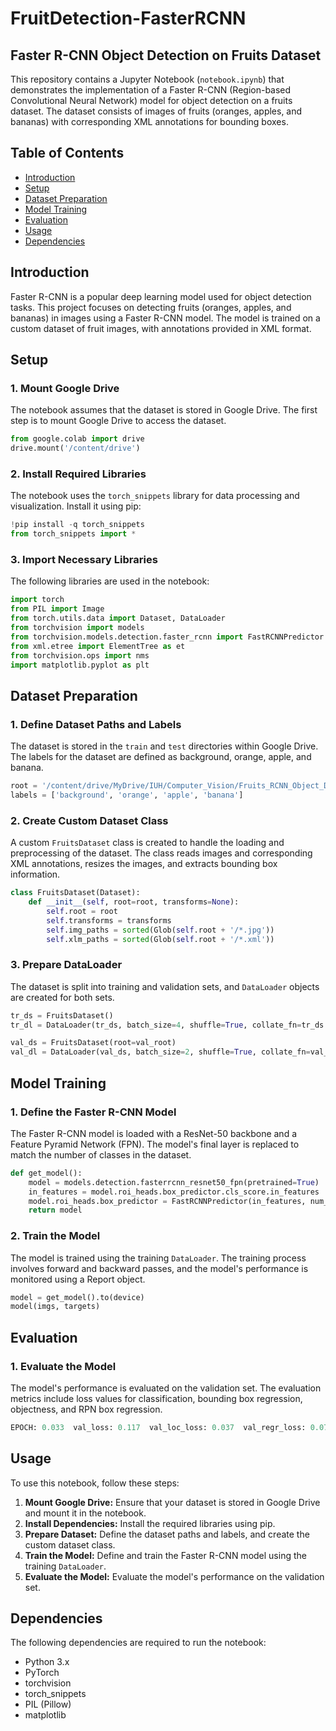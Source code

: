 # FruitDetection-FasterRCNN

## Faster R-CNN Object Detection on Fruits Dataset
This repository contains a Jupyter Notebook (`notebook.ipynb`) that demonstrates the implementation of a Faster R-CNN (Region-based Convolutional Neural Network) model for object detection on a fruits dataset. The dataset consists of images of fruits (oranges, apples, and bananas) with corresponding XML annotations for bounding boxes.

## Table of Contents
- [Introduction](#introduction)
- [Setup](#setup)
- [Dataset Preparation](#dataset-preparation)
- [Model Training](#model-training)
- [Evaluation](#evaluation)
- [Usage](#usage)
- [Dependencies](#dependencies)

## Introduction
Faster R-CNN is a popular deep learning model used for object detection tasks. This project focuses on detecting fruits (oranges, apples, and bananas) in images using a Faster R-CNN model. The model is trained on a custom dataset of fruit images, with annotations provided in XML format.

## Setup

### 1. Mount Google Drive
The notebook assumes that the dataset is stored in Google Drive. The first step is to mount Google Drive to access the dataset.

```python
from google.colab import drive
drive.mount('/content/drive')
```

### 2. Install Required Libraries
The notebook uses the `torch_snippets` library for data processing and visualization. Install it using pip:

```python
!pip install -q torch_snippets
from torch_snippets import *
```

### 3. Import Necessary Libraries
The following libraries are used in the notebook:

```python
import torch
from PIL import Image
from torch.utils.data import Dataset, DataLoader
from torchvision import models
from torchvision.models.detection.faster_rcnn import FastRCNNPredictor
from xml.etree import ElementTree as et
from torchvision.ops import nms
import matplotlib.pyplot as plt
```

## Dataset Preparation

### 1. Define Dataset Paths and Labels
The dataset is stored in the `train` and `test` directories within Google Drive. The labels for the dataset are defined as background, orange, apple, and banana.

```python
root = '/content/drive/MyDrive/IUH/Computer_Vision/Fruits_RCNN_Object_Detection/data/train_zip/train/'
labels = ['background', 'orange', 'apple', 'banana']
```

### 2. Create Custom Dataset Class
A custom `FruitsDataset` class is created to handle the loading and preprocessing of the dataset. The class reads images and corresponding XML annotations, resizes the images, and extracts bounding box information.

```python
class FruitsDataset(Dataset):
    def __init__(self, root=root, transforms=None):
        self.root = root
        self.transforms = transforms
        self.img_paths = sorted(Glob(self.root + '/*.jpg'))
        self.xlm_paths = sorted(Glob(self.root + '/*.xml'))
```

### 3. Prepare DataLoader
The dataset is split into training and validation sets, and `DataLoader` objects are created for both sets.

```python
tr_ds = FruitsDataset()
tr_dl = DataLoader(tr_ds, batch_size=4, shuffle=True, collate_fn=tr_ds.collate_fn)

val_ds = FruitsDataset(root=val_root)
val_dl = DataLoader(val_ds, batch_size=2, shuffle=True, collate_fn=val_ds.collate_fn)
```

## Model Training

### 1. Define the Faster R-CNN Model
The Faster R-CNN model is loaded with a ResNet-50 backbone and a Feature Pyramid Network (FPN). The model's final layer is replaced to match the number of classes in the dataset.

```python
def get_model():
    model = models.detection.fasterrcnn_resnet50_fpn(pretrained=True)
    in_features = model.roi_heads.box_predictor.cls_score.in_features
    model.roi_heads.box_predictor = FastRCNNPredictor(in_features, num_classes)
    return model
```

### 2. Train the Model
The model is trained using the training `DataLoader`. The training process involves forward and backward passes, and the model's performance is monitored using a Report object.

```python
model = get_model().to(device)
model(imgs, targets)
```

## Evaluation

### 1. Evaluate the Model
The model's performance is evaluated on the validation set. The evaluation metrics include loss values for classification, bounding box regression, objectness, and RPN box regression.

```python
EPOCH: 0.033  val_loss: 0.117  val_loc_loss: 0.037  val_regr_loss: 0.075  val_loss_objectness: 0.003  val_loss_rpn_box_reg: 0.001
```

## Usage
To use this notebook, follow these steps:

1. **Mount Google Drive:** Ensure that your dataset is stored in Google Drive and mount it in the notebook.
2. **Install Dependencies:** Install the required libraries using pip.
3. **Prepare Dataset:** Define the dataset paths and labels, and create the custom dataset class.
4. **Train the Model:** Define and train the Faster R-CNN model using the training `DataLoader`.
5. **Evaluate the Model:** Evaluate the model's performance on the validation set.

## Dependencies
The following dependencies are required to run the notebook:

- Python 3.x
- PyTorch
- torchvision
- torch_snippets
- PIL (Pillow)
- matplotlib

